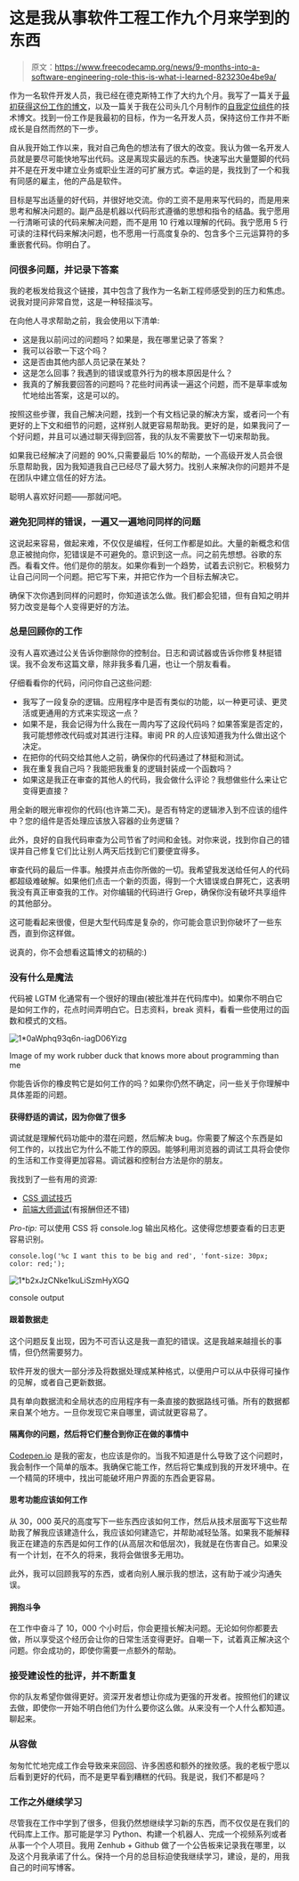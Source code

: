 # 这是我从事软件工程工作九个月来学到的东西

> 原文：<https://www.freecodecamp.org/news/9-months-into-a-software-engineering-role-this-is-what-i-learned-823230e4be9a/>

作为一名软件开发人员，我已经在德克斯特工作了大约九个月。我写了一篇关于[最初获得这份工作的博文](https://medium.freecodecamp.org/how-i-got-my-first-dev-job-and-what-im-going-to-do-next-4837b1e9c89c)，以及一篇关于我在公司头几个月制作的[自我定位组件](https://hackernoon.com/self-positioning-react-components-7e5d99e9349f)的技术博文。找到一份工作是我最初的目标，作为一名开发人员，保持这份工作并不断成长是自然而然的下一步。

自从我开始工作以来，我对自己角色的想法有了很大的改变。我认为做一名开发人员就是要尽可能快地写出代码。这是离现实最远的东西。快速写出大量蹩脚的代码并不是在开发中建立业务或职业生涯的可扩展方式。幸运的是，我找到了一个和我有同感的雇主，他的产品是软件。

目标是写出适量的好代码，并很好地交流。你的工资不是用来写代码的，而是用来思考和解决问题的。副产品是机器以代码形式遵循的思想和指令的结晶。我宁愿用一行清晰可读的代码来解决问题，而不是用 10 行难以理解的代码。我宁愿用 5 行可读的注释代码来解决问题，也不愿用一行高度复杂的、包含多个三元运算符的多重嵌套代码。你明白了。

### 问很多问题，并记录下答案

我的老板发给我这个链接，其中包含了我作为一名新工程师感受到的压力和焦虑。说我对提问非常自觉，这是一种轻描淡写。

在向他人寻求帮助之前，我会使用以下清单:

*   这是我以前问过的问题吗？如果是，我在哪里记录了答案？
*   我可以谷歌一下这个吗？
*   这是否由其他内部人员记录在某处？
*   这是怎么回事？我遇到的错误或意外行为的根本原因是什么？
*   我真的了解我要回答的问题吗？花些时间再读一遍这个问题，而不是草率或匆忙地给出答案，这是可以的。

按照这些步骤，我自己解决问题，找到一个有文档记录的解决方案，或者问一个有更好的上下文和细节的问题，这样别人就更容易帮助我。更好的是，如果我问了一个好问题，并且可以通过聊天得到回答，我的队友不需要放下一切来帮助我。

如果我已经解决了问题的 90%,只需要最后 10%的帮助，一个高级开发人员会很乐意帮助我，因为我知道我自己已经尽了最大努力。找别人来解决你的问题并不是在团队中建立信任的好方法。

聪明人喜欢好问题——那就问吧。

### 避免犯同样的错误，一遍又一遍地问同样的问题

这说起来容易，做起来难，不仅仅是编程，任何工作都是如此。大量的新概念和信息正被抛向你，犯错误是不可避免的。意识到这一点。问之前先想想。谷歌的东西。看看文件。他们是你的朋友。如果你看到一个趋势，试着去识别它。积极努力让自己问同一个问题。把它写下来，并把它作为一个目标去解决它。

确保下次你遇到同样的问题时，你知道该怎么做。我们都会犯错，但有自知之明并努力改变是每个人变得更好的方法。

### 总是回顾你的工作

没有人喜欢通过公关告诉你删除你的控制台。日志和调试器或告诉你修复林挺错误。我不会发布这篇文章，除非我多看几遍，也让一个朋友看看。

仔细看看你的代码，问问你自己这些问题:

*   我写了一段复杂的逻辑。应用程序中是否有类似的功能，以一种更可读、更灵活或更通用的方式来实现这一点？
*   如果不是，我会记得为什么我在一周内写了这段代码吗？如果答案是否定的，我可能想修改代码或对其进行注释。审阅 PR 的人应该知道我为什么做出这个决定。
*   在把你的代码交给其他人之前，确保你的代码通过了林挺和测试。
*   我在重复我自己吗？我能把我重复的逻辑封装成一个函数吗？
*   如果这是我正在审查的其他人的代码，我会做什么评论？我想做些什么来让它变得更直接？

用全新的眼光审视你的代码(也许第二天)。是否有特定的逻辑渗入到不应该的组件中？您的组件是否处理应该放入容器的业务逻辑？

此外，良好的自我代码审查为公司节省了时间和金钱。对你来说，找到你自己的错误并自己修复它们比让别人两天后找到它们要便宜得多。

审查代码的最后一件事。触摸并点击你所做的一切。我希望我发送给任何人的代码都超级难破解。如果他们点击一个新的页面，得到一个大错误或白屏死亡，这表明我没有真正审查我的工作。对你编辑的代码进行 Grep，确保你没有破坏共享组件的其他部分。

这可能看起来很傻，但是大型代码库是复杂的，你可能会意识到你破坏了一些东西，直到你这样做。

说真的，你不会想看这篇博文的初稿的:)

### 没有什么是魔法

代码被 LGTM 化通常有一个很好的理由(被批准并在代码库中)。如果你不明白它是如何工作的，花点时间弄明白它。日志资料，break 资料，看看一些使用过的函数和模式的文档。

![1*0aWphq93q6n-iagD06Yizg](img/db9c26cc836d2a3768e0a41856c25e2c.png)

Image of my work rubber duck that knows more about programming than me

你能告诉你的橡皮鸭它是如何工作的吗？如果你仍然不确定，问一些关于你理解中具体差距的问题。

#### 获得舒适的调试，因为你做了很多

调试就是理解代码功能中的潜在问题，然后解决 bug。你需要了解这个东西是如何工作的，以找出它为什么不能工作的原因。能够利用浏览器的调试工具将会使你的生活和工作变得更加容易。调试器和控制台方法是你的朋友。

我找到了一些有用的资源:

*   [CSS 调试技巧](https://css-tricks.com/debugging-tips-tricks/)
*   [前端大师调试](https://frontendmasters.com/courses/debugging-javascript/)(有报酬但还不错)

*Pro-tip:* 可以使用 CSS 将 console.log 输出风格化。这使得您想要查看的日志更容易识别。

```
console.log('%c I want this to be big and red', 'font-size: 30px; color: red;');
```

![1*b2xJzCNke1kuLiSzmHyXGQ](img/21af1d60e229921b0206b2bb49598c06.png)

console output

#### 跟着数据走

这个问题反复出现，因为不可否认这是我一直犯的错误。这是我越来越擅长的事情，但仍然需要努力。

软件开发的很大一部分涉及将数据处理成某种格式，以便用户可以从中获得可操作的见解，或者自己更新数据。

具有单向数据流和全局状态的应用程序有一条直接的数据路线可循。所有的数据都来自某个地方。一旦你发现它来自哪里，调试就更容易了。

#### 隔离你的问题，然后将它们整合到你正在做的事情中

[Codepen.io](http://codepen.io) 是我的密友，也应该是你的。当我不知道是什么导致了这个问题时，我会制作一个简单的版本。我确保它能工作，然后将它集成到我的开发环境中。在一个精简的环境中，找出可能破坏用户界面的东西会更容易。

#### 思考功能应该如何工作

从 30，000 英尺的高度写下一些东西应该如何工作，然后从技术层面写下这些帮助我了解我应该建造什么，我应该如何建造它，并帮助减轻坠落。如果我不能解释我正在建造的东西是如何工作的(从高层次和低层次)，我就是在伤害自己。如果没有一个计划，在不久的将来，我将会做很多无用功。

此外，我可以回顾我写的东西，或者向别人展示我的想法，这有助于减少沟通失误。

#### 拥抱斗争

在工作中奋斗了 10，000 个小时后，你会更擅长解决问题。无论如何你都要去做，所以享受这个经历会让你的日常生活变得更好。自嘲一下，试着真正解决这个问题。你会成功的，即使你需要一点额外的帮助。

### 接受建设性的批评，并不断重复

你的队友希望你做得更好。资深开发者想让你成为更强的开发者。按照他们的建议去做，即使你一开始不明白他们为什么要你这么做。从来没有一个人什么都知道。聊起来。

### 从容做

匆匆忙忙地完成工作会导致来来回回、许多困惑和额外的挫败感。我的老板宁愿以后看到更好的代码，而不是更早看到糟糕的代码。我是说，我们不都是吗？

### 工作之外继续学习

尽管我在工作中学到了很多，但我仍然想继续学习新的东西，而不仅仅是在我们的代码库上工作。那可能是学习 Python、构建一个机器人、完成一个视频系列或者从事一个个人项目。我用 Zenhub + Github 做了一个公告板来记录我在哪里，以及这个月我承诺了什么。保持一个月的总目标迫使我继续学习，建设，是的，用我自己的时间写博客。
